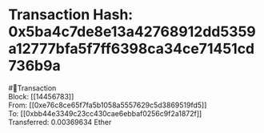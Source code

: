 
Transaction Hash: 0x5ba4c7de8e13a42768912dd5359a12777bfa5f7ff6398ca34ce71451cd736b9a
====================================================================================
  
#💸Transaction  
Block: [[14456783]]  
From: [[0xe76c8ce65f7fa5b1058a5557629c5d3869519fd5]]  
To: [[0xbb44e3349c23cc430cae6ebbaf0256c9f2a1872f]]  
Transferred: 0.00369634 Ether